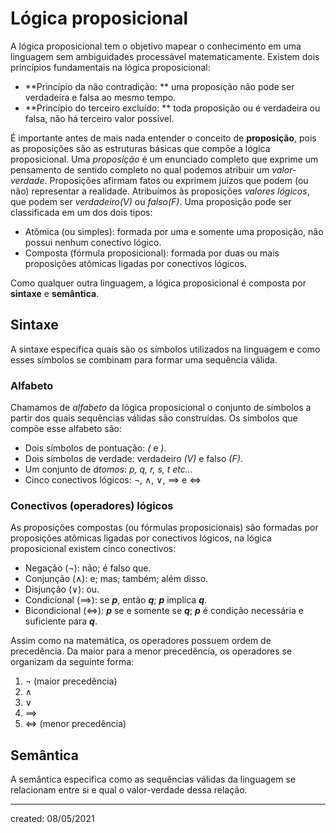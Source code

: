 # Lógica proposicional
A lógica proposicional tem o objetivo mapear o conhecimento em uma linguagem sem ambiguidades processável matematicamente.
Existem dois princípios fundamentais na lógica proposicional:

- **Princípio da não contradição: ** uma proposição não pode ser verdadeira e falsa ao mesmo tempo.
- **Princípio do terceiro excluído: ** toda proposição ou é verdadeira ou falsa, não há terceiro valor possível.

É importante antes de mais nada entender o conceito de **proposição**, pois as proposições são as estruturas básicas que compõe a lógica proposicional.
Uma *proposição* é um enunciado completo que exprime um pensamento de sentido completo no qual podemos atribuir um *valor-verdade*. Proposições afirmam fatos ou exprimem juízos que podem (ou não) representar a realidade. Atribuímos às proposições *valores lógicos*, que podem ser *verdadeiro(V)* ou *falso(F)*.
Uma proposição pode ser classificada em um dos dois tipos:

- Atômica (ou simples): formada por uma e somente uma proposição, não possui nenhum conectivo lógico.
- Composta (fórmula proposicional): formada por duas ou mais proposições atômicas ligadas por conectivos lógicos.

Como qualquer outra linguagem, a lógica proposicional é composta por **sintaxe** e **semântica**.

## Sintaxe
A sintaxe especifica quais são os símbolos utilizados na linguagem e como esses símbolos se combinam para formar uma sequência válida.

### Alfabeto
Chamamos de *alfabeto* da lógica proposicional o conjunto de símbolos a partir dos quais sequências válidas são construídas. Os símbolos que compõe esse alfabeto são:

- Dois símbolos de pontuação: *(* e *)*.
- Dois símbolos de verdade: verdadeiro *(V)* e falso *(F)*.
- Um conjunto de *átomos*: *p, q, r, s, t etc...*
- Cinco conectivos lógicos: $\neg$, $\land$, $\lor$, $\implies$ e $\iff$

### Conectivos (operadores) lógicos
As proposições compostas (ou fórmulas proposicionais) são formadas por proposições atômicas ligadas por conectivos lógicos, na lógica proposicional existem cinco conectivos:

- Negação ($\neg$): não; é falso que.
- Conjunção ($\land$): e; mas; também; além disso.
- Disjunção ($\lor$): ou.
- Condicional ($\implies$): se ***p***, então ***q***; ***p*** implica ***q***.
- Bicondicional ($\iff$): ***p*** se e somente se ***q***; ***p*** é condição necessária e suficiente para ***q***.

Assim como na matemática, os operadores possuem ordem de precedência. Da maior para a menor precedência, os operadores se organizam da seguinte forma:

1. $\neg$ (maior precedência)
2. $\land$
3. $\lor$
4. $\implies$
5. $\iff$ (menor precedência)

## Semântica
A semântica especifica como as sequências válidas da linguagem se relacionam entre si e qual o valor-verdade dessa relação.

---

created: 08/05/2021
